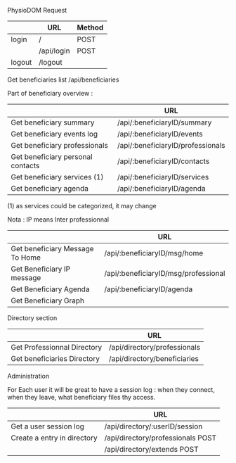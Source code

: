 PhysioDOM Request

|                                   | URL                  | Method
|-----------------------------------|----------------------|--------------
| login                             | /                    |  POST
|                                   | /api/login           |  POST
| logout                            | /logout              |

Get beneficiaries list            /api/beneficiaries

Part of beneficiary overview :

|                                   | URL
|-----------------------------------|--------------------------------------------------------------------------
| Get beneficiary summary           | /api/:beneficiaryID/summary
| Get beneficiary events log        | /api/:beneficiaryID/events
| Get beneficiary professionals     | /api/:beneficiaryID/professionals
| Get beneficiary personal contacts | /api/:beneficiaryID/contacts
| Get beneficiary services (1)      | /api/:beneficiaryID/services  
| Get beneficiary agenda            | /api/:beneficiaryID/agenda

(1) as services could be categorized, it may change 

Nota : IP means Inter professionnal

|                                   | URL
|-----------------------------------|--------------------------------------------------------------------------
| Get beneficiary Message To Home   | /api/:beneficiaryID/msg/home
| Get Beneficiary IP message        | /api/:beneficiaryID/msg/professional
| Get Beneficiary Agenda            | /api/:beneficiaryID/agenda
| Get Beneficiary Graph             | 

Directory section

|                                   | URL
|-----------------------------------|--------------------------------------------------------------------------
| Get Professionnal Directory       | /api/directory/professionals
| Get beneficiaries Directory       | /api/directory/beneficiaries

Administration

For Each user it will be great to have a session log : when they connect, when they leave, what beneficiary files thy access.

|                                   | URL
|-----------------------------------|--------------------------------------------------------------------------
| Get a user session log            | /api/directory/:userID/session
| Create a entry in directory       | /api/directory/professionals     POST
|                                   | /api/directory/extends           POST

